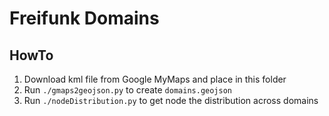 # Freifunk Domains

## HowTo

1. Download kml file from Google MyMaps and place in this folder
2. Run `./gmaps2geojson.py` to create `domains.geojson`
3. Run `./nodeDistribution.py` to get node the distribution across domains

